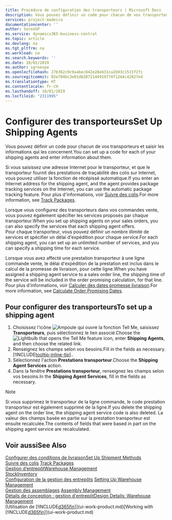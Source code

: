 ```yaml
---
title: Procédure de configuration des transporteurs | Microsoft Docs
description: Vous pouvez définir un code pour chacun de vos transporteurs et saisir les informations qui les concernent.
services: project-madeira
documentationcenter: ''
author: SorenGP
ms.service: dynamics365-business-central
ms.topic: article
ms.devlang: na
ms.tgt_pltfrm: na
ms.workload: na
ms.search.keywords: ''
ms.date: 10/01/2019
ms.author: sgroespe
ms.openlocfilehash: 27b362c9c9aabec842e28e631ca2b93c1515f2fc
ms.sourcegitcommit: 02e704bc3e01d62072144919774f1244c42827e4
ms.translationtype: HT
ms.contentlocale: fr-CH
ms.lasthandoff: 10/01/2019
ms.locfileid: "2311995"
---
```

# <a name="set-up-shipping-agents"></a><span data-ttu-id="6896b-103">Configurer des transporteurs</span><span class="sxs-lookup"><span data-stu-id="6896b-103">Set Up Shipping Agents</span></span>
<span data-ttu-id="6896b-104">Vous pouvez définir un code pour chacun de vos transporteurs et saisir les informations qui les concernent.</span><span class="sxs-lookup"><span data-stu-id="6896b-104">You can set up a code for each of your shipping agents and enter information about them.</span></span>  

<span data-ttu-id="6896b-105">Si vous saisissez une adresse Internet pour le transporteur, et que le transporteur fournit des prestations de traçabilité des colis sur Internet, vous pouvez utiliser la fonction de récépissé automatique.</span><span class="sxs-lookup"><span data-stu-id="6896b-105">If you enter an Internet address for the shipping agent, and the agent provides package tracking services on the Internet, you can use the automatic package tracking feature.</span></span> <span data-ttu-id="6896b-106">Pour plus d'informations, voir [Suivre des colis](sales-how-track-packages.md).</span><span class="sxs-lookup"><span data-stu-id="6896b-106">For more information, see [Track Packages](sales-how-track-packages.md).</span></span>

<span data-ttu-id="6896b-107">Lorsque vous configurez des transporteurs dans vos commandes vente, vous pouvez également spécifier les services proposés par chaque transporteur.</span><span class="sxs-lookup"><span data-stu-id="6896b-107">When you set up shipping agents on your sales orders, you can also specify the services that each shipping agent offers.</span></span>  
<span data-ttu-id="6896b-108">Pour chaque transporteur, vous pouvez définir un nombre illimité de services et spécifier un délai d'expédition pour chaque service.</span><span class="sxs-lookup"><span data-stu-id="6896b-108">For each shipping agent, you can set up an unlimited number of services, and you can specify a shipping time for each service.</span></span>  

<span data-ttu-id="6896b-109">Lorsque vous avez affecté une prestation transporteur à une ligne commande vente, le délai d'expédition de la prestation est inclus dans le calcul de la promesse de livraison, pour cette ligne.</span><span class="sxs-lookup"><span data-stu-id="6896b-109">When you have assigned a shipping agent service to a sales order line, the shipping time of the service will be included in the order promising calculation, for that line.</span></span> <span data-ttu-id="6896b-110">Pour plus d'informations, voir [Calculer des dates promesse livraison](sales-how-to-calculate-order-promising-dates.md).</span><span class="sxs-lookup"><span data-stu-id="6896b-110">For more information, see [Calculate Order Promising Dates](sales-how-to-calculate-order-promising-dates.md).</span></span>

## <a name="to-set-up-a-shipping-agent"></a><span data-ttu-id="6896b-111">Pour configurer des transporteurs</span><span class="sxs-lookup"><span data-stu-id="6896b-111">To set up a shipping agent</span></span>  
1.  <span data-ttu-id="6896b-112">Choisissez l'icône ![Ampoule qui ouvre la fonction Tell Me](media/ui-search/search_small.png "Dites-moi ce que vous voulez faire"), saisissez **Transporteurs**, puis sélectionnez le lien associé.</span><span class="sxs-lookup"><span data-stu-id="6896b-112">Choose the ![Lightbulb that opens the Tell Me feature](media/ui-search/search_small.png "Tell me what you want to do") icon, enter **Shipping Agents**, and then choose the related link.</span></span>  
2.  <span data-ttu-id="6896b-113">Renseignez les champs selon vos besoins.</span><span class="sxs-lookup"><span data-stu-id="6896b-113">Fill in the fields as necessary.</span></span> [!INCLUDE[tooltip-inline-tip](includes/tooltip-inline-tip_md.md)]<span data-ttu-id="6896b-114">.</span><span class="sxs-lookup"><span data-stu-id="6896b-114">.</span></span>  
3.  <span data-ttu-id="6896b-115">Sélectionnez l'action **Prestations transporteur**.</span><span class="sxs-lookup"><span data-stu-id="6896b-115">Choose the **Shipping Agent Services** action.</span></span>
4. <span data-ttu-id="6896b-116">Dans la fenêtre **Prestations transporteur**, renseignez les champs selon vos besoins.</span><span class="sxs-lookup"><span data-stu-id="6896b-116">In the **Shipping Agent Services**, fill in the fields as necessary.</span></span>

> [!NOTE]  
>  <span data-ttu-id="6896b-117">Si vous supprimez le transporteur de la ligne commande, le code prestation transporteur est également supprimé de la ligne.</span><span class="sxs-lookup"><span data-stu-id="6896b-117">If you delete the shipping agent on the order line, the shipping agent service code is also deleted.</span></span> <span data-ttu-id="6896b-118">La valeur des champs basée en partie sur la prestation transporteur est ensuite recalculée.</span><span class="sxs-lookup"><span data-stu-id="6896b-118">The contents of fields that were based in part on the shipping agent service are recalculated.</span></span>  

## <a name="see-also"></a><span data-ttu-id="6896b-119">Voir aussi</span><span class="sxs-lookup"><span data-stu-id="6896b-119">See Also</span></span>
[<span data-ttu-id="6896b-120">Configurer des conditions de livraison</span><span class="sxs-lookup"><span data-stu-id="6896b-120">Set Up Shipment Methods</span></span>](sales-how-set-up-shipment-methods.md)  
<span data-ttu-id="6896b-121">[Suivre des colis](sales-how-track-packages.md)  </span><span class="sxs-lookup"><span data-stu-id="6896b-121">[Track Packages](sales-how-track-packages.md)  </span></span>  
[<span data-ttu-id="6896b-122">Gestion d’entrepôt</span><span class="sxs-lookup"><span data-stu-id="6896b-122">Warehouse Management</span></span>](warehouse-manage-warehouse.md)  
[<span data-ttu-id="6896b-123">Stock</span><span class="sxs-lookup"><span data-stu-id="6896b-123">Inventory</span></span>](inventory-manage-inventory.md)  
<span data-ttu-id="6896b-124">[Configuration de la gestion des entrepôts](warehouse-setup-warehouse.md)   </span><span class="sxs-lookup"><span data-stu-id="6896b-124">[Setting Up Warehouse Management](warehouse-setup-warehouse.md)   </span></span>  
<span data-ttu-id="6896b-125">[Gestion des assemblages](assembly-assemble-items.md)  </span><span class="sxs-lookup"><span data-stu-id="6896b-125">[Assembly Management](assembly-assemble-items.md)  </span></span>  
[<span data-ttu-id="6896b-126">Détails de conception : gestion d'entrepôt</span><span class="sxs-lookup"><span data-stu-id="6896b-126">Design Details: Warehouse Management</span></span>](design-details-warehouse-management.md)  
<span data-ttu-id="6896b-127">[Utilisation de [!INCLUDE[d365fin](includes/d365fin_md.md)]](ui-work-product.md)</span><span class="sxs-lookup"><span data-stu-id="6896b-127">[Working with [!INCLUDE[d365fin](includes/d365fin_md.md)]](ui-work-product.md)</span></span>  
